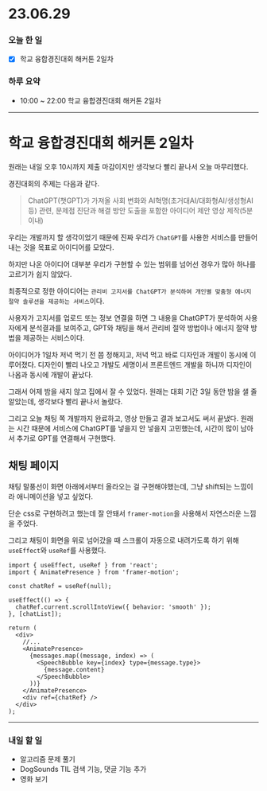 # 23.06.29

### 오늘 한 일

- [x] 학교 융합경진대회 해커톤 2일차

### 하루 요약

- 10:00 ~ 22:00 학교 융합경진대회 해커톤 2일차

---

# 학교 융합경진대회 해커톤 2일차

원래는 내일 오후 10시까지 제출 마감이지만 생각보다 빨리 끝나서 오늘 마무리했다.

경진대회의 주제는 다음과 같다.

> ChatGPT(챗GPT)가 가져올 사회 변화와 AI혁명(초거대AI/대화형AI/생성형AI 등) 관련, 문제점 진단과 해결 방안 도출을 포함한 아이디어 제안 영상 제작(5분 이내)

우리는 개발까지 할 생각이었기 때문에 진짜 우리가 `ChatGPT`를 사용한 서비스를 만들어 내는 것을 목표로 아이디어를 모았다.

하지만 나온 아이디어 대부분 우리가 구현할 수 있는 범위를 넘어선 경우가 많아 하나를 고르기가 쉽지 않았다.

최종적으로 정한 아이디어는 `관리비 고지서를 ChatGPT가 분석하여 개인별 맞춤형 에너지 절약 솔루션을 제공하는 서비스`이다.

사용자가 고지서를 업로드 또는 정보 연결을 하면 그 내용을 ChatGPT가 분석하여 사용자에게 분석결과를 보여주고, GPT와 채팅을 해서 관리비 절약 방법이나 에너지 절약 방법을 제공하는 서비스이다.

아이디어가 1일차 저녁 먹기 전 쯤 정해지고, 저녁 먹고 바로 디자인과 개발이 동시에 이루어졌다. 디자인이 빨리 나오고 개발도 세명이서 프론트엔드 개발을 하니까 디자인이 나옴과 동시에 개발이 끝났다.

그래서 어제 밤을 새지 않고 집에서 잘 수 있었다. 원래는 대회 기간 3일 동안 밤을 샐 줄 알았는데, 생각보다 빨리 끝나서 놀랐다.

그리고 오늘 채팅 쪽 개발까지 완료하고, 영상 만들고 결과 보고서도 써서 끝냈다. 원래는 시간 때문에 서비스에 ChatGPT를 넣을지 안 넣을지 고민했는데, 시간이 많이 남아서 추가로 GPT를 연결해서 구현했다.

## 채팅 페이지

채팅 말풍선이 화면 아래에서부터 올라오는 걸 구현해야했는데, 그냥 shift되는 느낌이라 애니메이션을 넣고 싶었다.

단순 css로 구현하려고 했는데 잘 안돼서 `framer-motion`을 사용해서 자연스러운 느낌을 주었다.

그리고 채팅이 화면을 위로 넘어갔을 때 스크롤이 자동으로 내려가도록 하기 위해 `useEffect`와 `useRef`를 사용했다.

```tsx
import { useEffect, useRef } from 'react';
import { AnimatePresence } from 'framer-motion';

const chatRef = useRef(null);

useEffect(() => {
  chatRef.current.scrollIntoView({ behavior: 'smooth' });
}, [chatList]);

return (
  <div>
    //...
    <AnimatePresence>
      {messages.map((message, index) => (
        <SpeechBubble key={index} type={message.type}>
          {message.content}
        </SpeechBubble>
      ))}
    </AnimatePresence>
    <div ref={chatRef} />
  </div>
);
```

---

### 내일 할 일

- 알고리즘 문제 풀기
- DogSounds TIL 검색 기능, 댓글 기능 추가
- 영화 보기
